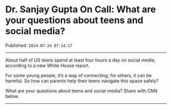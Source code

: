 # Dr. Sanjay Gupta On Call: What are your questions about teens and social media?

Published :`2024-07-24 07:14:17`

---

About half of US teens spend at least four hours a day on social media, according to a new White House report.

For some young people, it’s a way of connecting; for others, it can be harmful. So how can parents help their teens navigate this space safely?

What are your questions about teens and social media? Share with CNN below.

---

